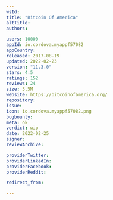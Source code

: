 ```yaml
---
wsId: 
title: "Bitcoin Of America"
altTitle: 
authors:

users: 10000
appId: io.cordova.myappf57082
appCountry: 
released: 2017-08-19
updated: 2022-02-23
version: "11.3.0"
stars: 4.5
ratings: 152
reviews: 24
size: 3.5M
website: https://bitcoinofamerica.org/
repository: 
issue: 
icon: io.cordova.myappf57082.png
bugbounty: 
meta: ok
verdict: wip
date: 2022-02-25
signer: 
reviewArchive:

providerTwitter: 
providerLinkedIn: 
providerFacebook: 
providerReddit: 

redirect_from:

---
```


